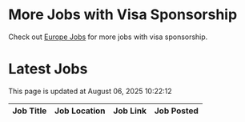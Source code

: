 # More Jobs with Visa Sponsorship

Check out [Europe Jobs](https://github.com/sureshparimi/europejobs#latest-jobs) for more jobs with visa sponsorship.

# Latest Jobs

This page is updated at August 06, 2025 10:22:12

| Job Title | Job Location | Job Link | Job Posted |
| --- | --- | --- | --- |
